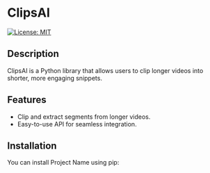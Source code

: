 # ClipsAI

<!-- [![PyPI version](https://badge.fury.io/py/project-name.svg)](https://badge.fury.io/py/project-name) -->
[![License: MIT](https://img.shields.io/badge/License-MIT-yellow.svg)](https://opensource.org/licenses/MIT)


## Description

ClipsAI is a Python library that allows users to clip longer videos into shorter,
more engaging snippets.

## Features

- Clip and extract segments from longer videos.
- Easy-to-use API for seamless integration.

## Installation

You can install Project Name using pip:

